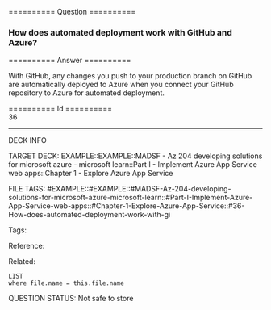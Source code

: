 ========== Question ==========  

### How does automated deployment work with GitHub and Azure?  

========== Answer ==========  

With GitHub, any changes you push to your production branch on GitHub are
automatically deployed to Azure when you connect your GitHub repository to Azure
for automated deployment.

========== Id ==========  
36

---

DECK INFO

TARGET DECK: EXAMPLE::EXAMPLE::MADSF - Az 204 developing solutions for microsoft azure - microsoft learn::Part I - Implement Azure App Service web apps::Chapter 1 - Explore Azure App Service

FILE TAGS: #EXAMPLE::#EXAMPLE::#MADSF-Az-204-developing-solutions-for-microsoft-azure-microsoft-learn::#Part-I-Implement-Azure-App-Service-web-apps::#Chapter-1-Explore-Azure-App-Service::#36-How-does-automated-deployment-work-with-gi

Tags:

Reference:

Related:

```dataview
LIST
where file.name = this.file.name
```

QUESTION STATUS: Not safe to store
